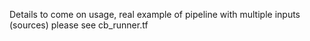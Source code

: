 Details to come on usage, real example of pipeline with multiple inputs (sources) please see cb_runner.tf
